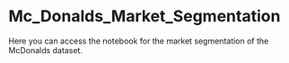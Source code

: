 # Mc_Donalds_Market_Segmentation
Here you can access the notebook for the market segmentation of the McDonalds dataset.
